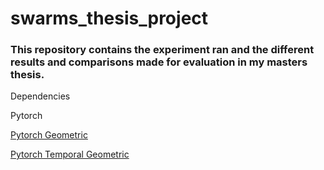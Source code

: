 # swarms_thesis_project
### This repository contains the experiment ran and the different results and comparisons made for evaluation in my masters thesis.
Dependencies

Pytorch<br>

[Pytorch Geometric](\hrehttps://pytorch-geometric.readthedocs.io/en/latest/install/installation.html)<br>

[Pytorch Temporal Geometric](https://pytorch-geometric-temporal.readthedocs.io/en/latest/notes/installation.html)<br>
